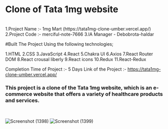 <h1 >Clone of Tata 1mg website</h1>
</br>
1.Project Name :- 1mg Mart (https://tata1mg-clone-umber.vercel.app/)
2.Project Code :- merciful-note-7666
3.IA Manager - Debobrota-haldar

#Built The Project Using the following technologies;

1.HTML
2.CSS
3.JavaScript
4.React
5.Chakra UI
6.Axios
7.React Router DOM
8.React crousal liberly
9.React icons
10.Redux
11.React-Redux 




 
Completion Time of Project :- 5 Days
Link of the Project :- https://tata1mg-clone-umber.vercel.app/ 

<h3>This project is a clone of the Tata 1mg website, which is an e-commerce website that offers a variety of healthcare products and services. </h3>
</br>

![Screenshot (1398)](https://user-images.githubusercontent.com/111503473/229414367-a266080c-173b-4ba8-bf13-ad2014e740a9.png)
![Screenshot (1399)](https://user-images.githubusercontent.com/111503473/229414517-a4dfdcb1-14a7-4e02-8049-eb11d1ef194f.png)
